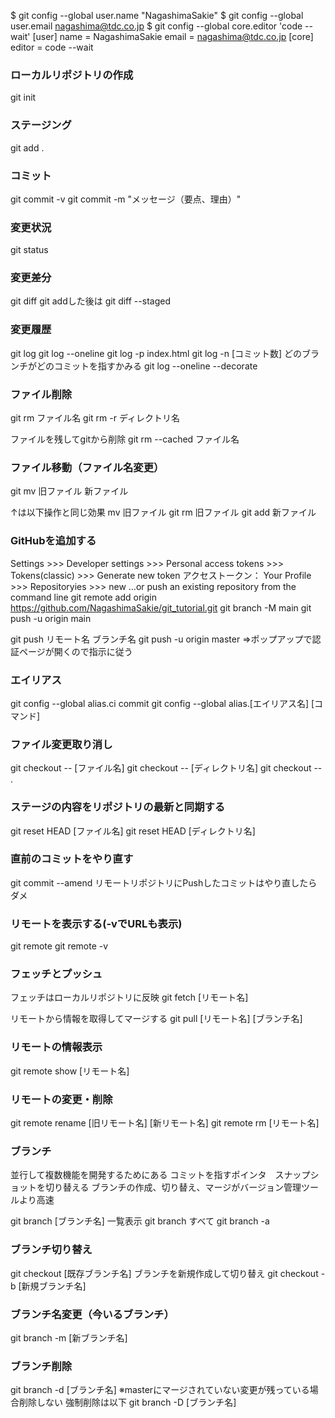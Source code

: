 $ git config --global user.name "NagashimaSakie"
$ git config --global user.email nagashima@tdc.co.jp
$ git config --global core.editor 'code --wait'
[user]
        name = NagashimaSakie
        email = nagashima@tdc.co.jp
[core]
        editor = code --wait


### ローカルリポジトリの作成
git init

### ステージング
git add .

### コミット
git commit -v
git commit -m "メッセージ（要点、理由）"

### 変更状況
git status

### 変更差分
git diff
git addした後は
git diff --staged

### 変更履歴
git log
git log --oneline
git log -p index.html
git log -n [コミット数]
どのブランチがどのコミットを指すかみる
git log --oneline --decorate

### ファイル削除
git rm ファイル名
git rm -r ディレクトリ名

ファイルを残してgitから削除
git rm --cached ファイル名

### ファイル移動（ファイル名変更）
git mv 旧ファイル 新ファイル

↑は以下操作と同じ効果
mv 旧ファイル
git rm 旧ファイル
git add 新ファイル

### GitHubを追加する
Settings >>> Developer settings >>> Personal access tokens >>> Tokens(classic) >>> Generate new token
アクセストークン：
Your Profile >>> Repositoryies >>> new
…or push an existing repository from the command line
git remote add origin https://github.com/NagashimaSakie/git_tutorial.git
git branch -M main
git push -u origin main

git push リモート名 ブランチ名
git push -u origin master
⇒ポップアップで認証ページが開くので指示に従う

### エイリアス
git config --global alias.ci commit
git config --global alias.[エイリアス名] [コマンド]

### ファイル変更取り消し
git checkout -- [ファイル名]
git checkout -- [ディレクトリ名]
git checkout -- .

### ステージの内容をリポジトリの最新と同期する
git reset HEAD [ファイル名]
git reset HEAD [ディレクトリ名]

### 直前のコミットをやり直す
git commit --amend
リモートリポジトリにPushしたコミットはやり直したらダメ

### リモートを表示する(-vでURLも表示)
git remote
git remote -v

### フェッチとプッシュ
フェッチはローカルリポジトリに反映
git fetch [リモート名]

リモートから情報を取得してマージする
git pull [リモート名] [ブランチ名]

### リモートの情報表示
git remote show [リモート名]

### リモートの変更・削除
git remote rename [旧リモート名] [新リモート名]
git remote rm [リモート名]

### ブランチ
並行して複数機能を開発するためにある
コミットを指すポインタ　スナップショットを切り替える
ブランチの作成、切り替え、マージがバージョン管理ツールより高速

git branch [ブランチ名]
一覧表示
git branch
すべて
git branch -a

### ブランチ切り替え
git checkout [既存ブランチ名]
ブランチを新規作成して切り替え
git checkout -b [新規ブランチ名]

### ブランチ名変更（今いるブランチ）
git branch -m [新ブランチ名]

### ブランチ削除
git branch -d [ブランチ名]
※masterにマージされていない変更が残っている場合削除しない
強制削除は以下
git branch -D [ブランチ名]

